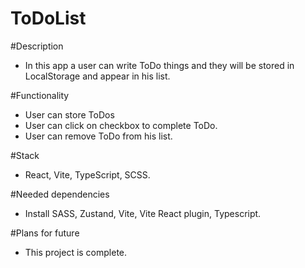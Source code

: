 # ToDoList

#Description
- In this app a user can write ToDo things and they will be stored in LocalStorage and appear in his list.

#Functionality
- User can store ToDos
- User can click on checkbox to complete ToDo.
- User can remove ToDo from his list.

#Stack
- React, Vite, TypeScript, SCSS.

#Needed dependencies
- Install SASS, Zustand, Vite, Vite React plugin, Typescript.

#Plans for future
- This project is complete.
